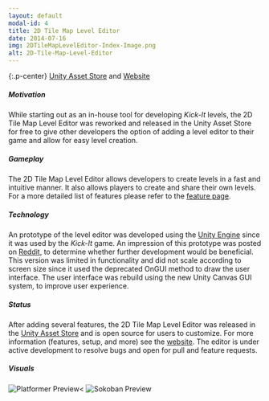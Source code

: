 ```yaml
---
layout: default
modal-id: 4
title: 2D Tile Map Level Editor
date: 2014-07-16
img: 2DTileMapLevelEditor-Index-Image.png
alt: 2D-Tile-Map-Level-Editor
---
```


{:.p-center}
[Unity Asset Store][asset-store] and [Website][website]

##### Motivation
While starting out as an in-house tool for developing _Kick-It_ levels, the 2D Tile Map Level Editor was reworked and released in the Unity Asset Store for free to give other developers the option of adding a level editor to their game and allow for easy level creation.

##### Gameplay

The 2D Tile Map Level Editor allows developers to create levels in a fast and intuitive manner. It also allows players to create and share their own levels. For a more detailed list of features please refer to the [feature page][feature-page].

##### Technology

An prototype of the level editor was developed using the [Unity Engine][unity-3d] since it was used by the _Kick-It_ game. An impression of this prototype was posted on [Reddit][reddit-demo], to determine whether further development would be beneficial.  
This version was limited in functionality and did not scale according to screen size since it used the deprecated OnGUI method to draw the user interface. The user interface was rebuild using the new Unity Canvas GUI system, to improve user experience.

##### Status

After adding several features, the 2D Tile Map Level Editor was released in the [Unity Asset Store][asset-store] and is open source for users to customize. For more information (features, setup, and more) see the [website][website]. The editor is under active development to resolve bugs and open for pull and feature requests.

##### Visuals

<img src="{{ site.baseurl}}/assets/images/2D_tile_map_level_editor/Platformer-Preview.png" class="img-responsive img-centered" alt="Platformer Preview<">
<img src="{{site.baseurl}}/assets/images/2D_tile_map_level_editor/Sokoban-Preview.png" class="img-responsive img-centered" alt="Sokoban Preview"/>

[asset-store]: https://assetstore.unity.com/packages/tools/sprite-management/2d-tile-map-level-editor-90420
[website]: https://gracesgames.github.io/2DTileMapLevelEditor/
[feature-page]: https://gracesgames.github.io/2DTileMapLevelEditor/features/
[unity-3d]: https://unity3d.com/unity
[reddit-demo]: https://www.reddit.com/r/Unity2D/comments/641toe/made_an_2d_ingame_level_editor_anyone_interested/